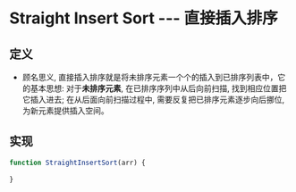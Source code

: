 # Straight Insert Sort --- 直接插入排序

## 定义
- 顾名思义, 直接插入排序就是将未排序元素一个个的插入到已排序列表中，它的基本思想: 对于**未排序元素**, 在已排序序列中从后向前扫描, 找到相应位置把它插入进去; 在从后面向前扫描过程中, 需要反复把已排序元素逐步向后挪位, 为新元素提供插入空间。

## 实现

``` javascript
function StraightInsertSort(arr) {
    
}
```
